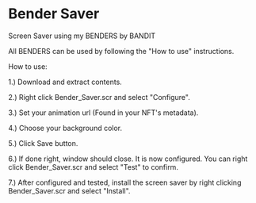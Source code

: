 # Bender Saver
Screen Saver using my BENDERS by BANDIT


All BENDERS can be used by following the "How to use" instructions.


How to use:

1.) Download and extract contents.

2.) Right click Bender_Saver.scr and select "Configure".

3.) Set your animation url (Found in your NFT's metadata).

4.) Choose your background color.

5.) Click Save button.

6.) If done right, window should close. It is now configured. You can right click Bender_Saver.scr and select "Test" to confirm.

7.) After configured and tested, install the screen saver by right clicking Bender_Saver.scr and select "Install".
